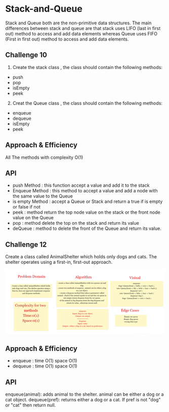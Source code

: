 # Stack-and-Queue

Stack and Queue both are the non-primitive data structures. The main differences between stack and queue are that stack uses LIFO (last in first out) method to access and add data elements whereas Queue uses FIFO (First in first out) method to access and add data elements.

## Challenge 10

1. Create the stack class , the class should contain the following methods:
* push 
* pop 
* isEmpty 
* peek

2. Creat the Queue class , the class should contain the following methods:

* enqueue
* dequeue
* isEmpty 
* peek

## Approach & Efficiency

All The methods with complexity O(1)

## API

* push Method : this function accept a value and add it to the stack
* Enqueue Method : this method to accept a value and add a node with the same value to the Queue
* is empty Method : accept a Queue or Stack and return a true if is empty or false if not
* peek : method return the top node value on the stack or the front node value on the Queue
* pop : method delete the top on the stack and return its value
* deQueue : method to delete the front of the Queue and return its value.

## Challenge 12

Create a class called AnimalShelter which holds only dogs and cats. The shelter operates using a first-in, first-out approach.

<img src="./challenge12.png">

## Approach & Efficiency

* enqueue :
 time  O(1) 
          space O(1)
* dequeue :
 time  O(1)
          space O(1)
## API
enqueue(animal): adds animal to the shelter. animal can be either a dog or a cat object.
dequeue(pref): returns either a dog or a cat. If pref is not "dog" or "cat" then return null.





